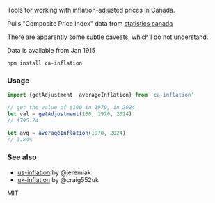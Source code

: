 Tools for working with inflation-adjusted prices in Canada.

Pulls "Composite Price Index" data from [statistics canada](https://www150.statcan.gc.ca/n1/pub/71-607-x/2018016/cpilg-ipcgl-eng.htm)

There are apparently some subtle caveats, which I do not understand.

Data is available from Jan 1915

```
npm install ca-inflation
```

### Usage

```js
import {getAdjustment, averageInflation} from 'ca-inflation'

// get the value of $100 in 1970, in 2024
let val = getAdjustment(100, 1970, 2024)
// $795.74

let avg = averageInflation(1970, 2024)
// 3.84%


```


### See also
* [us-inflation](https://www.npmjs.com/package/us-inflation) by @jeremiak
* [uk-inflation](https://github.com/craig552uk/uk-inflation) by @craig552uk

MIT